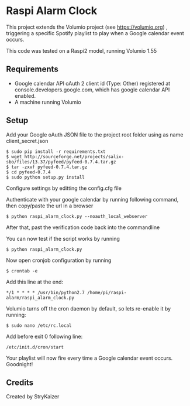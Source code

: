 # Raspi Alarm Clock

This project extends the Volumio project (see https://volumio.org) , triggering a specific Spotify playlist to play when a Google calendar event occurs.

This code was tested on a Raspi2 model, running Volumio 1.55

## Requirements

* Google calendar API oAuth 2 client id (Type: Other) registered at console.developers.google.com, which has google calendar API enabled.
* A machine running Volumio

## Setup

Add your Google oAuth JSON file to the project root folder using as name client_secret.json

    $ sudo pip install -r requirements.txt
    $ wget http://sourceforge.net/projects/salix-sbo/files/13.37/pyfeed/pyfeed-0.7.4.tar.gz
    $ tar -zxvf pyfeed-0.7.4.tar.gz
    $ cd pyfeed-0.7.4
    $ sudo python setup.py install

Configure settings by editting the config.cfg file

Authenticate with your google calendar by running following command, then copy/paste the url in a browser

    $ python raspi_alarm_clock.py --noauth_local_webserver

After that, past the verification code back into the commandline

You can now test if the script works by running

    $ python raspi_alarm_clock.py

Now open cronjob configuration by running

    $ crontab -e

Add this line at the end:

    */1 * * * * /usr/bin/python2.7 /home/pi/raspi-alarm/raspi_alarm_clock.py

Volumio turns off the cron daemon by default, so lets re-enable it by running:

    $ sudo nano /etc/rc.local
    
Add before exit 0 following line:

    /etc/init.d/cron/start

Your playlist will now fire every time a Google calendar event occurs.  Goodnight!

## Credits

Created by StryKaizer
